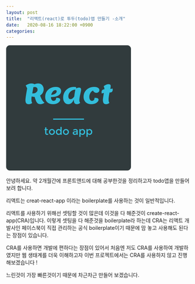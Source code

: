 ```yaml
---
layout: post
title:  "리액트(react)로 투두(todo)앱 만들기 -소개"
date:   2020-08-16 18:22:00 +0900
categories: 
---
```


![800x800](../assets/img/blog/react01.png "image1")

안녕하세요. 약 2개월간에 프론트앤드에 대해 공부한것을 정리하고자 todo앱을 만들어 보려 합니다.

리액트는 creat-react-app 이라는 boilerplate를 사용하는 것이 일반적입니다.

리액트를 사용하기 위해선 셋팅할 것이 많은데 이것을 다 해준것이 create-react-app(CRA)입니다. 이렇게 셋팅을 다 해준것을 boilerplate라 하는데  CRA는 리액트 개발사인 페이스북이 직접 관리하는 공식 boilerplate이기 때문에 맘 놓고 사용해도 된다는 장점이 있습니다.

 

CRA를 사용하면 개발에 편하다는 장점이 있어서 처음엔 저도 CRA를 사용하여 개발하였지만 웹 생태계를 더욱 이해하고자 이번 프로젝트에서는 CRA를 사용하지 않고 진행해보겠습니다 ! 

느린것이 가장 빠른것이기 때문에 차근차근 만들어 보겠습니다. 